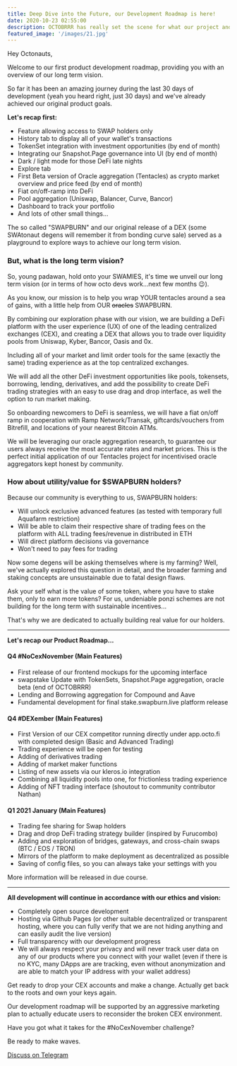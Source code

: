 ```yaml
---
title: Deep Dive into the Future, our Development Roadmap is here!
date: 2020-10-23 02:55:00
description: OCTOBRRR has really set the scene for what our project and community are all about, so let's take a deep dive into our roadmap and long term vision.
featured_image: '/images/21.jpg'
---
```


Hey Octonauts,

Welcome to our first product development roadmap, providing you with an overview of our long term vision. 

So far it has been an amazing journey during the last 30 days of development (yeah you heard right, just 30 days) and we've already achieved our original product goals.

**Let's recap first:**

- Feature allowing access to SWAP holders only
- History tab to display all of your wallet's transactions
- TokenSet integration with investment opportunities (by end of month)
- Integrating our Snapshot.Page governance into UI (by end of month)
- Dark / light mode for those DeFi late nights
- Explore tab
- First Beta version of Oracle aggregation (Tentacles) as crypto market overview and price feed (by end of month)
- Fiat on/off-ramp into DeFi
- Pool aggregation (Uniswap, Balancer, Curve, Bancor)
- Dashboard to track your portfolio
- And lots of other small things...

The so called "SWAPBURN" and our original release of a DEX (some SWAtonaut degens will remember it from bonding curve sale) served as a playground to explore ways to achieve our long term vision. 

### But, what is the long term vision?

So, young padawan, hold onto your SWAMIES, it's time we unveil our long term vision (or in terms of how octo devs work...next few months 😉). 

As you know, our mission is to help you wrap YOUR tentacles around a sea of gains, with a little help from OUR <s>oracles</s> SWAPBURN.

By combining our exploration phase with our vision, we are building a DeFi platform with the user experience (UX) of one of the leading centralized exchanges (CEX), and creating a DEX that allows you to trade over liquidity pools from Uniswap, Kyber, Bancor, Oasis and 0x. 

Including all of your market and limit order tools for the same (exactly the same) trading experience as at the top centralized exchanges. 

We will add all the other DeFi investment opportunities like pools, tokensets, borrowing, lending, derivatives, and add the possibility to create DeFi trading strategies with an easy to use drag and drop interface, as well the option to run market making. 

So onboarding newcomers to DeFi is seamless, we will have a fiat on/off ramp in cooperation with Ramp Network/Transak, giftcards/vouchers from Bitrefill, and locations of your nearest Bitcoin ATMs.

We will be leveraging our oracle aggregation research, to guarantee our users always receive the most accurate rates and market prices. This is the perfect initial application of our Tentacles project for incentivised oracle aggregators kept honest by community. 

### How about utility/value for $SWAPBURN holders?

Because our community is everything to us, SWAPBURN holders:
 
- Will unlock exclusive advanced features (as tested with temporary full Aquafarm restriction) 
- Will be able to claim their respective share of trading fees on the platform with ALL trading fees/revenue in distributed in ETH
- Will direct platform decisions via governance 
- Won't need to pay fees for trading

Now some degens will be asking themselves where is my farming? Well, we've actually explored this question in detail, and the broader farming and staking concepts are unsustainable due to fatal design flaws.

Ask your self what is the value of some token, where you have to stake them, only to earn more tokens? For us, undeniable ponzi schemes are not building for the long term with sustainable incentives...

That's why we are dedicated to actually building real value for our holders.

---

**Let's recap our Product Roadmap...**

#### Q4 \#NoCexNovember (Main Features)

- First release of our frontend mockups for the upcoming  interface 
- swapstake Update with TokenSets, Snapshot.Page aggregation, oracle beta (end of OCTOBRRR)
- Lending and Borrowing aggregation for Compound and Aave
- Fundamental development for final stake.swapburn.live platform release 

#### Q4 \#DEXember (Main Features)

- First Version of our CEX competitor running directly under app.octo.fi 
with completed design (Basic and Advanced Trading)
- Trading experience will be open for testing 
- Adding of derivatives trading 
- Adding of market maker functions
- Listing of new assets via our kleros.io integration
- Combining all liquidity pools into one, for frictionless trading experience
- Adding of NFT trading interface (shoutout to community contributor Nathan)

#### Q1 2021 January (Main Features)

- Trading fee sharing for Swap holders
- Drag and drop DeFi trading strategy builder (inspired by Furucombo)
- Adding and exploration of bridges, gateways, and cross-chain swaps
(BTC / EOS / TRON)
- Mirrors of the platform to make deployment as decentralized as possible
- Saving of config files, so you can always take your settings with you 

More information will be released in due course.

---

**All development will continue in accordance with our ethics and vision:**

- Completely open source development 
- Hosting via Github Pages (or other suitable decentralized or transparent hosting, where you can fully verify that we are not hiding anything and can easily audit the live version)
- Full transparency with our development progress
- We will always respect your privacy and will never track user data on any of our products where you connect with your wallet (even if there is no KYC, many DApps are are tracking, even without anonymization and are able to match your IP address with your wallet address)

Get ready to drop your CEX accounts and make a change. Actually get back to the roots and own your keys again. 

Our development roadmap will be supported by an aggressive marketing plan to actually educate users to reconsider the broken CEX environment.

Have you got what it takes for the #NoCexNovember challenge?

Be ready to make waves.

<a href="https://tg.swapburn.live" class="button--fill">Discuss on Telegram</a>
